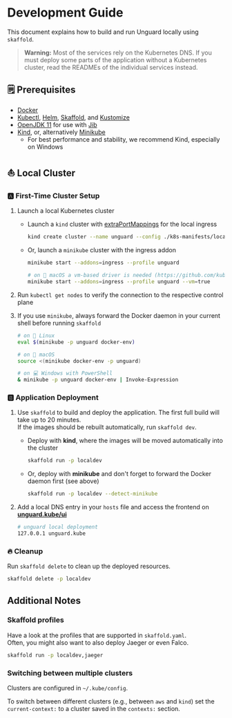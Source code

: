 # Development Guide

This document explains how to build and run Unguard locally using `skaffold`.

> **Warning:** Most of the services rely on the Kubernetes DNS. If you must deploy some parts of the application without a Kubernetes cluster, read the READMEs of the individual services instead.

## 🗒️ Prerequisites

* [Docker](https://www.docker.com/products/docker-desktop)
* [Kubectl](https://kubernetes.io/docs/tasks/tools/), [Helm](https://helm.sh/docs/intro/install/), [Skaffold](https://skaffold.dev/docs/install/), and [Kustomize](https://kubernetes-sigs.github.io/kustomize/installation/)
* [OpenJDK 11](https://openjdk.java.net/projects/jdk/11/)
  for use with [Jib](https://github.com/GoogleContainerTools/jib)
* [Kind](https://kind.sigs.k8s.io/), or, alternatively [Minikube](https://minikube.sigs.k8s.io)
  * For best performance and stability, we recommend Kind, especially on Windows

## ⛵ Local Cluster

### 🅰 First-Time Cluster Setup

1. Launch a local Kubernetes cluster

    - Launch a `kind` cluster with [extraPortMappings](https://kind.sigs.k8s.io/docs/user/configuration/#extra-port-mappings) for the local ingress
        ```sh
        kind create cluster --name unguard --config ./k8s-manifests/localdev/kind/cluster-config.yaml
        ```

    - Or, launch a `minikube` cluster with the ingress addon
        ```sh
        minikube start --addons=ingress --profile unguard

        # on 🍎 macOS a vm-based driver is needed (https://github.com/kubernetes/minikube/issues/7332)
        minikube start --addons=ingress --profile unguard --vm=true
        ```

2. Run `kubectl get nodes` to verify the connection to the respective control plane

3. If you use `minikube`, always forward the Docker daemon in your current shell before running `skaffold`
    ```sh
    # on 🐧 Linux
    eval $(minikube -p unguard docker-env)

    # on 🍎 macOS
    source <(minikube docker-env -p unguard)

    # on 💻 Windows with PowerShell
    & minikube -p unguard docker-env | Invoke-Expression
    ```

### 🅱 Application Deployment

1. Use `skaffold` to build and deploy the application.
   The first full build will take up to 20 minutes.  
   If the images should be rebuilt automatically, run `skaffold dev`.

    - Deploy with **kind**, where the images will be moved automatically into the cluster
        ```sh
        skaffold run -p localdev
        ```

    - Or, deploy with **minikube** and don't forget to forward the Docker daemon first (see above)
        ```sh
        skaffold run -p localdev --detect-minikube
        ```

2. Add a local DNS entry in your `hosts` file and access the frontend on **[unguard.kube/ui](http://unguard.kube/ui)**
    ```sh
    # unguard local deployment
    127.0.0.1 unguard.kube
    ```

### 🔥 Cleanup

Run `skaffold delete` to clean up the deployed resources.
```sh
skaffold delete -p localdev
```

## Additional Notes

### Skaffold profiles

Have a look at the profiles that are supported in `skaffold.yaml`.  
Often, you might also want to also deploy Jaeger or even Falco.
```sh
skaffold run -p localdev,jaeger
```

### Switching between multiple clusters

Clusters are configured in `~/.kube/config`.

To switch between different clusters (e.g., between `aws` and `kind`) set the `current-context:` to a cluster saved in the `contexts:` section.
